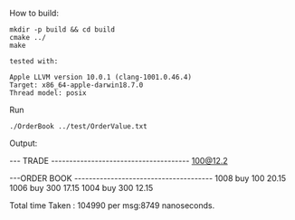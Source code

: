 How to build:

    mkdir -p build && cd build
    cmake ../
    make

    tested with:

    Apple LLVM version 10.0.1 (clang-1001.0.46.4)
    Target: x86_64-apple-darwin18.7.0
    Thread model: posix


Run

    ./OrderBook ../test/OrderValue.txt


Output:


--- TRADE --------------------------------------
100@12.2

---ORDER BOOK --------------------------------------
1008 buy 100 20.15
1006 buy 300 17.15
1004 buy 300 12.15

Total time Taken : 104990 per msg:8749 nanoseconds.


